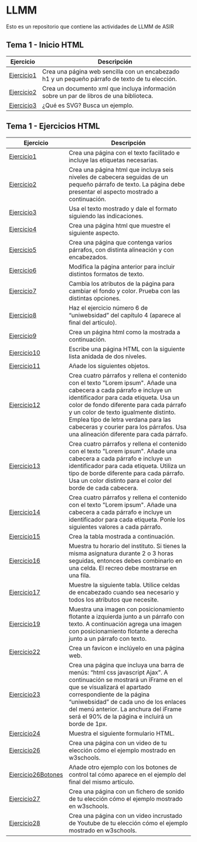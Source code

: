 # LLMM

Esto es un repositorio que contiene las actividades de LLMM de ASIR

## Tema 1 - Inicio HTML
Ejercicio | Descripción
----------|------------
[Ejercicio1](/tema1/ejercicio1.html) | Crea una página web sencilla con un encabezado h1 y un pequeño párrafo de texto de tu elección.
[Ejercicio2](tema1/ejercicio2.xml) | Crea un documento xml que incluya información sobre un par de libros de una biblioteca.
[Ejercicio3](/tema1/ejercicio3.html) | ¿Qué es SVG? Busca un ejemplo.
## Tema 1 - Ejercicios HTML
Ejercicio | Descripción
----------|------------
[Ejercicio1](/tema1ejercicios/ejercicio1.html) | Crea una página con el texto facilitado e incluye las etiquetas necesarias.
[Ejercicio2](/tema1ejercicios/ejercicio2.html) | Crea una página html que incluya seis niveles de cabecera seguidas de un pequeño párrafo de texto. La página debe presentar el aspecto mostrado a continuación.
[Ejercicio3](/tema1ejercicios/ejercicio3.html) | Usa el texto mostrado y dale el formato siguiendo las indicaciones.
[Ejercicio4](/tema1ejercicios/ejercicio4.html) | Crea una página html que muestre el siguiente aspecto.
[Ejercicio5](/tema1ejercicios/ejercicio5.html) | Crea una página que contenga varios párrafos, con distinta alineación y con encabezados.
[Ejercicio6](/tema1ejercicios/ejercicio6.html) | Modifica la página anterior para incluir distintos formatos de texto.
[Ejercicio7](/tema1ejercicios/ejercicio7.html) | Cambia los atributos de la página para cambiar el fondo y color. Prueba con las distintas opciones.
[Ejercicio8](/tema1ejercicios/ejercicio8/index.html) | Haz el ejercicio número 6 de “uniwebsidad” del capítulo 4 (aparece al final del artículo).
[Ejercicio9](/tema1ejercicios/ejercicio9/index.html) | Crea un página html como la mostrada a continuación.
[Ejercicio10](tema1ejercicios/ejercicio10.html) | Escribe una página HTML con la siguiente lista anidada de dos niveles.
[Ejercicio11](tema1ejercicios/ejercicio11.html) | Añade los siguientes objetos.
[Ejercicio12](tema1ejercicios/ejercicio12.html) | Crea cuatro párrafos y rellena el contenido con el texto "Lorem ipsum". Añade una cabecera a cada párrafo e incluye un identificador para cada etiqueta. Usa un color de fondo diferente para cada párrafo y un color de texto igualmente distinto. Emplea tipo de letra verdana para las cabeceras y courier para los párrafos. Usa una alineación diferente para cada párrafo.
[Ejercicio13](tema1ejercicios/ejercicio13.html) | Crea cuatro párrafos y rellena el contenido con el texto "Lorem ipsum". Añade una cabecera a cada párrafo e incluye un identificador para cada etiqueta. Utiliza un tipo de borde diferente para cada párrafo. Usa un color distinto para el color del borde de cada cabecera.
[Ejercicio14](tema1ejercicios/ejercicio14.html) | Crea cuatro párrafos y rellena el contenido con el texto "Lorem ipsum". Añade una cabecera a cada párrafo e incluye un identificador para cada etiqueta. Ponle los siguientes valores a cada párrafo.
[Ejercicio15](tema1ejercicios/ejercicio15.html) | Crea la tabla mostrada a continuación.
[Ejercicio16](tema1ejercicios/ejercicio16.html) | Muestra tu horario del instituto. Si tienes la misma asignatura durante 2 o 3 horas seguidas, entonces debes combinarlo en una celda. El recreo debe mostrarse en una fila.
[Ejercicio17](tema1ejercicios/ejercicio17/ejercicio17.html) | Muestre la siguiente tabla. Utilice celdas de encabezado cuando sea necesario y todos los atributos que necesite.
[Ejercicio19](tema1ejercicios/ejercicio19/ejercicio19.html) | Muestra una imagen con posicionamiento flotante a izquierda junto a un párrafo con texto. A continuación agrega una imagen con posicionamiento flotante a derecha junto a un párrafo con texto.
[Ejercicio22](tema1ejercicios/ejercicio22/ejercicio22.html) | Crea un favicon e inclúyelo en una página web.
[Ejercicio23](tema1ejercicios/ejercicio23.html) | Crea una página que incluya una barra de menús: “html css javascript Ajax”. A continuación se mostrará un iFrame en el que se visualizará el apartado correspondiente de la página “uniwebsidad” de cada uno de los enlaces del menú anterior. La anchura del iFrame será el 90% de la página e incluirá un borde de 1px.
[Ejercicio24](tema1ejercicios/ejercicio24/ejercicio24.html) | Muestra el siguiente formulario HTML.
[Ejercicio26](tema1ejercicios/ejercicio26/ejercicio26.html) | Crea una página con un video de tu elección cómo el ejemplo mostrado en w3schools.
[Ejercicio26Botones](tema1ejercicios/ejercicio26/ejercicio26botones.html) | Añade otro ejemplo con los botones de control tal cómo aparece en el ejemplo del final del mismo artículo.
[Ejercicio27](tema1ejercicios/ejercicio27/ejercicio27.html) | Crea una página con un fichero de sonido de tu elección cómo el ejemplo mostrado en w3schools.
[Ejercicio28](tema1ejercicios/ejercicio28.html) | Crea una página con un video incrustado de Youtube de tu elección cómo el ejemplo mostrado en w3schools.
